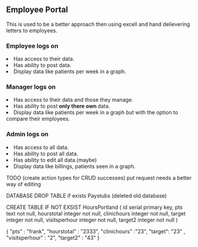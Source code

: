 <h2>Employee Portal</h2>

This is used to be a better approach then using excell and hand delievering letters to employees. 

<h3>Employee logs on</h3>
<li>Has access to their data.</li>
<li>Has ability to post data.</li>
<li>Display data like patients per week in a graph.</li>



<h3>Manager logs on</h3>
<li>Has access to their data and those they manage.</li>
<li>Has ability to post <b> only there own </b> data.</li>
<li>Display data like patients per week in a graph but with the option to compare their employees. </li>
 



<h3>Admin logs on</h3>
<li>Has access to all data.</li>
<li>Has ability to post all data.</li>
<li>Has ability to edit all data.(maybe)</li>
<li>Display data like billings, patients seen in a graph. </li>




TODO
(create action types for CRUD successes)
put request needs a better way of editing


DATABASE
DROP TABLE if exists Paystubs (deleted old database)

CREATE TABLE IF NOT EXSIST HoursPortland (
	id serial primary key,
	pts text not null,
	hourstotal integer not null,
	clinichours integer not null,
	target integer not null,
	visitsperhour integer not null,
	target2 integer not null
)

{
	"pts" : "frank",
	"hourstotal" : "2333",
	"clinichours" :"23",
	"target": "23" ,
	"visitsperhour" :  "2",
	"target2" : "43"
}
